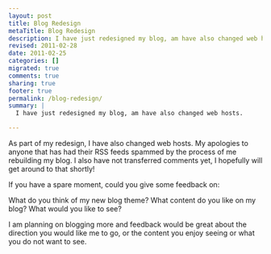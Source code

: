 ```yaml
---
layout: post
title: Blog Redesign
metaTitle: Blog Redesign
description: I have just redesigned my blog, am have also changed web hosts.
revised: 2011-02-28
date: 2011-02-25
categories: []
migrated: true
comments: true
sharing: true
footer: true
permalink: /blog-redesign/
summary: | 
  I have just redesigned my blog, am have also changed web hosts.

---
```

As part of my redesign, I have also changed web hosts. My apologies to anyone that has had their RSS feeds spammed by the process of me rebuilding my blog. I also have not transferred comments yet, I hopefully will get around to that shortly!

If you have a spare moment, could you give some feedback on:

What do you think of my new blog theme? 
What content do you like on my blog?
What would you like to see?

I am planning on blogging more and feedback would be great about the direction you would like me to go, or the content you enjoy seeing or what you do not want to see.